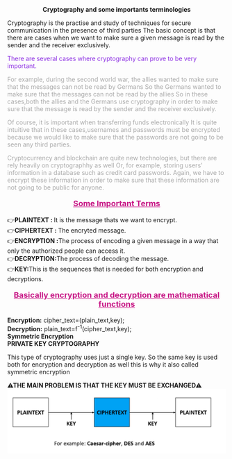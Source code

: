 <center><b>Cryptography and some importants terminologies</b></center>
<p>Cryptography is the practise and study of techniques for secure communication in the presence of third parties The basic concept is that there are cases when we want to make sure a given
message is read by the sender and the receiver exclusively.
</p>
<p style="color: blueviolet">There are several cases where cryptography can prove to be very important.
</p>
<p style="color: darkgrey">For example, during the second world war, the allies wanted to make sure that 
the messages can not be read by Germans So the Germans wanted to make sure that the messages can not be read by the allies So in these cases,both the allies and the Germans use cryptography in order to make sure that the
message is read by the sender and the receiver exclusively.
</p>
<p style="color: darkgrey">
Of course, it is important when transferring funds electronically
It is quite intuitive that in these cases,usernames and passwords must be encrypted because we would
like to make sure that the passwords are not going to be seen any third parties.
</p>
<p style="color: darkgrey">
Cryptocurrency and blockchain are quite new technologies, but there are rely heavily on cryptographhy as well
Or, for example, storing users' information in a database such as credit card passwords.
Again, we have to encrypt these information in order to make sure that these information are not going to be public for anyone.
</p>


<p style="font-weight: bolder;font-size: large;color: mediumvioletred;text-align: center"><u>Some Important Terms</u></p>

👉<b>PLAINTEXT : </b> It is the message thats we want to encrypt.<br>
👉<b>CIPHERTEXT : </b>The encryted message.<br>
👉<b>ENCRYPTION :</b>The process of encoding a given message in a way that only the authorized people can access it.<br>
👉<b>DECRYPTION:</b>The process of decoding the message.<br>
👉<b>KEY:</b>This is the sequences that is needed for both encryption and decryptions.<br>

<p style="font-weight: bolder;font-size: large;color: mediumvioletred;text-align: center"><u>Basically encryption and decryption are mathematical functions 
</u></p>
<b>Encryption:</b> cipher_text=(plain_text,key);<br>
<b>Decryption:</b> plain_text=f<sup>-1</sup>(cipher_text,key);
<br>
<b>Symmetric Encryption
</b><br>
<b>PRIVATE KEY CRYPTOGRAPHY
</b>
<p>This type of cryptography uses just a single key. So the same key is used 
both for encryption and decryption as well this is why it also called symmetric encryption
</p>
<b>⚠THE MAIN PROBLEM IS THAT THE KEY MUST BE EXCHANGED⚠
</b>
<img src="./src/Symmetric.PNG">
